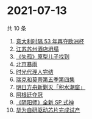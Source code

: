 # 2021-07-13

共 10 条

<!-- BEGIN -->
<!-- 最后更新时间 Tue Jul 13 2021 06:04:39 GMT+0800 (China Standard Time) -->

1. [意大利时隔 53 年再夺欧洲杯](https://www.zhihu.com/search?q=欧洲杯)
2. [江苏苏州酒店坍塌](https://www.zhihu.com/search?q=酒店坍塌)
3. [《失孤》原型儿子找到](https://www.zhihu.com/search?q=失孤)
4. [北京暴雨](https://www.zhihu.com/search?q=北京暴雨)
5. [时光代理人完结](https://www.zhihu.com/search?q=时光代理人)
6. [瑞克和莫蒂第五季第四集](https://www.zhihu.com/search?q=瑞克和莫蒂)
7. [明日方舟新剿灭「积水潮窟」](https://www.zhihu.com/search?q=明日方舟)
8. [阿根廷夺冠](https://www.zhihu.com/search?q=阿根廷赢了)
9. [《阴阳师》全新 SP 式神](https://www.zhihu.com/search?q=阴阳师)
10. [华为自研驱动芯片完成试产](https://www.zhihu.com/search?q=华为自研芯片)

<!-- END -->
